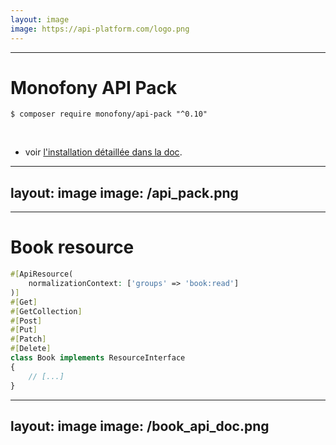 ```yaml
---
layout: image
image: https://api-platform.com/logo.png
---
```


---

# Monofony API Pack

```shell
$ composer require monofony/api-pack "^0.10"
```

<br />

* voir [l'installation détaillée dans la doc](https://docs.monofony.com/current/setup/application).

---
layout: image
image: /api_pack.png
---

---

# Book resource

```php {all|1-3|4|5|6|7|8|9}
#[ApiResource(
    normalizationContext: ['groups' => 'book:read']
)]
#[Get]
#[GetCollection]
#[Post]
#[Put]
#[Patch]
#[Delete]
class Book implements ResourceInterface
{
    // [...]
}
```

---
layout: image
image: /book_api_doc.png
---
